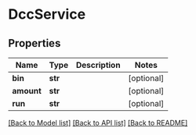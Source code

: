 # DccService

## Properties
Name | Type | Description | Notes
------------ | ------------- | ------------- | -------------
**bin** | **str** |  | [optional] 
**amount** | **str** |  | [optional] 
**run** | **str** |  | [optional] 

[[Back to Model list]](../README.md#documentation-for-models) [[Back to API list]](../README.md#documentation-for-api-endpoints) [[Back to README]](../README.md)


